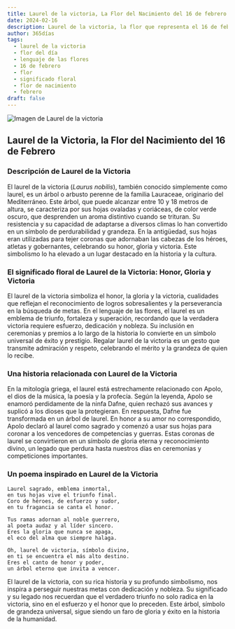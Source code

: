 ```yaml
---
title: Laurel de la victoria, La Flor del Nacimiento del 16 de febrero
date: 2024-02-16
description: Laurel de la victoria, la flor que representa el 16 de febrero, simboliza Honor, gloria y victoria. Descubre su fascinante historia, significado en el lenguaje de las flores y una poesía que celebra su belleza.
author: 365días
tags:
  - laurel de la victoria
  - flor del día
  - lenguaje de las flores
  - 16 de febrero
  - flor
  - significado floral
  - flor de nacimiento
  - febrero
draft: false
---
```



![Imagen de Laurel de la victoria](https://cdn.pixabay.com/photo/2017/09/23/19/24/laurel-2779880_1280.jpg#center)


## Laurel de la Victoria, la Flor del Nacimiento del 16 de Febrero

### Descripción de Laurel de la Victoria

El laurel de la victoria (_Laurus nobilis_), también conocido simplemente como laurel, es un árbol o arbusto perenne de la familia Lauraceae, originario del Mediterráneo. Este árbol, que puede alcanzar entre 10 y 18 metros de altura, se caracteriza por sus hojas ovaladas y coriáceas, de color verde oscuro, que desprenden un aroma distintivo cuando se trituran. Su resistencia y su capacidad de adaptarse a diversos climas lo han convertido en un símbolo de perdurabilidad y grandeza. En la antigüedad, sus hojas eran utilizadas para tejer coronas que adornaban las cabezas de los héroes, atletas y gobernantes, celebrando su honor, gloria y victoria. Este simbolismo lo ha elevado a un lugar destacado en la historia y la cultura.

### El significado floral de Laurel de la Victoria: Honor, Gloria y Victoria

El laurel de la victoria simboliza el honor, la gloria y la victoria, cualidades que reflejan el reconocimiento de logros sobresalientes y la perseverancia en la búsqueda de metas. En el lenguaje de las flores, el laurel es un emblema de triunfo, fortaleza y superación, recordando que la verdadera victoria requiere esfuerzo, dedicación y nobleza. Su inclusión en ceremonias y premios a lo largo de la historia lo convierte en un símbolo universal de éxito y prestigio. Regalar laurel de la victoria es un gesto que transmite admiración y respeto, celebrando el mérito y la grandeza de quien lo recibe.

### Una historia relacionada con Laurel de la Victoria

En la mitología griega, el laurel está estrechamente relacionado con Apolo, el dios de la música, la poesía y la profecía. Según la leyenda, Apolo se enamoró perdidamente de la ninfa Dafne, quien rechazó sus avances y suplicó a los dioses que la protegieran. En respuesta, Dafne fue transformada en un árbol de laurel. En honor a su amor no correspondido, Apolo declaró al laurel como sagrado y comenzó a usar sus hojas para coronar a los vencedores de competencias y guerras. Estas coronas de laurel se convirtieron en un símbolo de gloria eterna y reconocimiento divino, un legado que perdura hasta nuestros días en ceremonias y competiciones importantes.

### Un poema inspirado en Laurel de la Victoria

```
Laurel sagrado, emblema inmortal,  
en tus hojas vive el triunfo final.  
Coro de héroes, de esfuerzo y sudor,  
en tu fragancia se canta el honor.  

Tus ramas adornan al noble guerrero,  
al poeta audaz y al líder sincero.  
Eres la gloria que nunca se apaga,  
el eco del alma que siempre halaga.  

Oh, laurel de victoria, símbolo divino,  
en ti se encuentra el más alto destino.  
Eres el canto de honor y poder,  
un árbol eterno que invita a vencer.  
```

El laurel de la victoria, con su rica historia y su profundo simbolismo, nos inspira a perseguir nuestras metas con dedicación y nobleza. Su significado y su legado nos recuerdan que el verdadero triunfo no solo radica en la victoria, sino en el esfuerzo y el honor que lo preceden. Este árbol, símbolo de grandeza universal, sigue siendo un faro de gloria y éxito en la historia de la humanidad.

